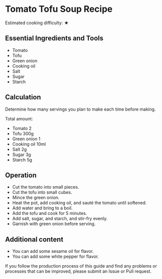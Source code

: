 # Tomato Tofu Soup Recipe

Estimated cooking difficulty: ★

## Essential Ingredients and Tools

* Tomato
* Tofu
* Green onion
* Cooking oil
* Salt
* Sugar
* Starch

## Calculation

Determine how many servings you plan to make each time before making.

Total amount:

* Tomato 2
* Tofu 300g
* Green onion 1
* Cooking oil 10ml
* Salt 2g
* Sugar 3g
* Starch 5g

## Operation

* Cut the tomato into small pieces.
* Cut the tofu into small cubes.
* Mince the green onion.
* Heat the pot, add cooking oil, and sauté the tomato until softened.
* Add water and bring to a boil.
* Add the tofu and cook for 5 minutes.
* Add salt, sugar, and starch, and stir-fry evenly.
* Garnish with green onion before serving.

## Additional content

* You can add some sesame oil for flavor.
* You can add some white pepper for flavor.

If you follow the production process of this guide and find any problems or processes that can be improved, please submit an Issue or Pull request.
